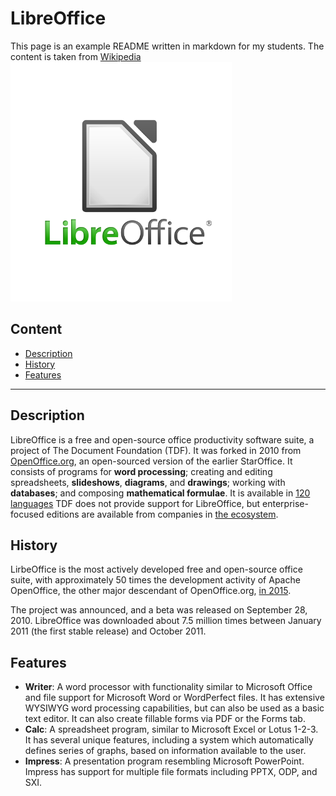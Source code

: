 # LibreOffice
This page is an example README written in markdown for my students. The content is taken from [Wikipedia](https://en.wikipedia.org/wiki/LibreOffice)
![libreoffice_logo](LOGO-LIBRE-OFFICE.webp)

## Content
- [Description](#description)
- [History](#history)
- [Features](#features)
---


## Description
LibreOffice is a free and open-source office productivity software suite, a project of The Document Foundation (TDF).
It was forked in 2010 from [OpenOffice.org](openoffice.org), an open-sourced version of the earlier StarOffice.
It consists of programs for **word processing**; creating and editing spreadsheets, **slideshows**, **diagrams**, and **drawings**; working with **databases**; and composing **mathematical formulae**.
It is available in [120 languages][1]
TDF does not provide support for LibreOffice, but enterprise-focused editions are available from companies in [the ecosystem][2].

## History
LirbeOffice is the most actively developed free and open-source office suite, with approximately 50 times the development activity of Apache OpenOffice, the other major descendant of OpenOffice.org, [in 2015](https://lwn.net/Articles/637735/).

The project was announced, and a beta was released on September 28, 2010. LibreOffice was downloaded about 7.5 million times between January 2011 (the first stable release) and October 2011.

## Features
- **Writer**: A word processor with functionality similar to Microsoft Office and file support for Microsoft Word or WordPerfect files. It has extensive WYSIWYG word processing capabilities, but can also be used as a basic text editor. It can also create fillable forms via PDF or the Forms tab.
- **Calc**: A spreadsheet program, similar to Microsoft Excel or Lotus 1-2-3. It has several unique features, including a system which automatically defines series of graphs, based on information available to the user.
- **Impress**: A presentation program resembling Microsoft PowerPoint. Impress has support for multiple file formats including PPTX, ODP, and SXI.

[1]: https://www.libreoffice.org/download/download-libreoffice/?lang=pick
[2]: https://www.libreoffice.org/download/libreoffice-in-business/
